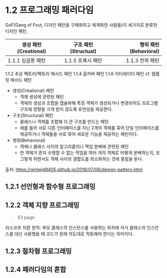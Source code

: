 # 1.2 프로그래밍 패러다임


GoF(Gang of Fout, 디자인 패턴을 구체화하고 체계화한 사람들)이 세가지로 분류한 디자인 패턴.

| 생성 패턴 (Creational)   |      구조 패턴 (Structual)      |  행위 패턴 (Behavioral) |
|----------|:-------------:|------:|
| 1.1.1 싱글톤 패턴 |1.1.5 프록시 패턴 |1.1.3 전략 패턴 |
1.1.2 추상 팩토리/팩토리 메서드 패턴
1.1.4 옵저버 패턴
1.1.6 이터레이터 패턴
cf. 템플릿 메서드 패턴


- 생성(Creational) 패턴
  - 객체 생성에 관련된 패턴
  - 객체의 생성과 조합을 캡슐화해 특정 객체가 생성되거나 변경되어도 프로그램 구조에 영향을 크게 받지 않도록 유연성을 제공한다.
- 구조(Structural) 패턴
  - 클래스나 객체를 조합해 더 큰 구조를 만드는 패턴
  - 예를 들어 서로 다른 인터페이스를 지닌 2개의 객체를 묶어 단일 인터페이스를 제공하거나 객체들을 서로 묶어 새로운 기능을 제공하는 패턴이다.
- 행위(Behavioral)
  - 객체나 클래스 사이의 알고리즘이나 책임 분배에 관련된 패턴
  - 한 객체가 혼자 수행할 수 없는 작업을 여러 개의 객체로 어떻게 분배하는지, 또 그렇게 하면서도 객체 사이의 결합도를 최소화하는 것에 중점을 둔다.

출처: https://gmlwjd9405.github.io/2018/07/06/design-pattern.html





## 1.2.1 선언형과 함수형 프로그래밍





## 1.2.2 객체 지향 프로그래밍

> 63 page

리스코프 치환 원칙: 부모 클래스의 인스턴스를 사용하는 위치에 자식 클래스의 인스턴스를 대신 사용했을 때 코드가 원래 의도대로 작동해야 한다는 의미이다.





## 1.2.3 절차형 프로그래밍


## 1.2.4 패러다임의 혼합







